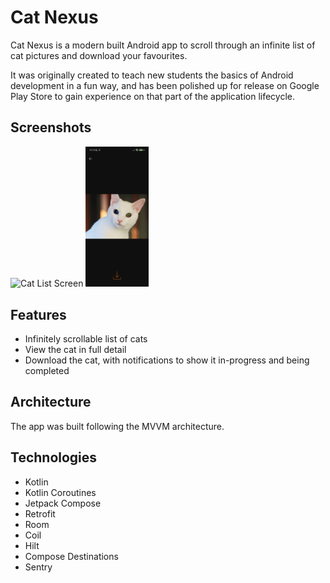 # Cat Nexus

Cat Nexus is a modern built Android app to scroll through an infinite list of cat pictures and download your favourites.

It was originally created to teach new students the basics of Android development in a fun way, and has been polished up for release on Google Play Store to gain experience on that part of the application lifecycle.

## Screenshots
<img src="screenshots/CatList.png" alt="Cat List Screen" width="20%"/> <img src="screenshots/CatDetails.png" alt="Cat Details Screen" width="20%"/>

## Features
- Infinitely scrollable list of cats
- View the cat in full detail
- Download the cat, with notifications to show it in-progress and being completed

## Architecture
The app was built following the MVVM architecture.

## Technologies
- Kotlin
- Kotlin Coroutines
- Jetpack Compose
- Retrofit
- Room
- Coil
- Hilt
- Compose Destinations
- Sentry
